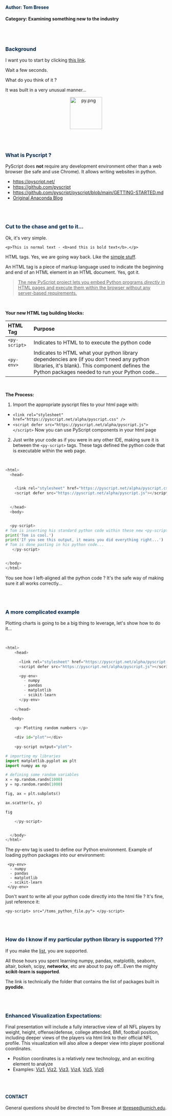 




#### <font color='#00274C'> Author:  Tom Bresee </font>
#### Category:  Examining something new to the industry

<br>
<br>




### <font color='#00274C'>Background</font>

I want you to start by clicking [this link](https://pyscript.net/examples/panel_stream.html).  

Wait a few seconds.  

What do you think of it ? 

It was built in a very unusual manner...

<p align="center"><img src='https://raw.githubusercontent.com/pyscript/pyscript/main/pyscriptjs/examples/logo.png' alt='py.png' width="100"></p>

<br>
<br>




### <font color='#00274C'>What is Pyscript ?</font>

PyScript does **not** require any development environment other than a web browser (be safe and use Chrome). It allows writing websites in python.  

* <https://pyscript.net/>
* <https://github.com/pyscript>
* <https://github.com/pyscript/pyscript/blob/main/GETTING-STARTED.md>
* [Original Anaconda Blog](https://www.anaconda.com/blog/pyscript-python-in-the-browser)

<br>
<br>



### <font color='#00274C'>Cut to the chase and get to it...</font>

Ok, it's very simple. 

`<p>This is normal text - <b>and this is bold text</b>.</p>`

HTML tags.  Yes, we are going way back.  Like the [simple stuff](https://www.w3schools.com/tags/tag_comment.asp). 

An HTML tag is a piece of markup language used to indicate the beginning and end of an HTML element in an HTML document.  Yes, got it.  

> <u>The new PyScript project lets you embed Python programs *directly* in HTML pages and execute them within the browser without any server-based requirements.</u>

<br>

**Your new HTML tag building blocks:**


| HTML Tag | Purpose |
|:-|:-|
| `<py-script>`   | Indicates to HTML to to execute the python code  | 
| `<py-env>` | Indicates to HTML what your python library dependencies are (if you don't need any python libraries, it's blank). This component defines the Python packages needed to run your Python code...  |


<br>


**The Process:**

1. Import the appropriate pyscript files to your html page with: 
  - `<link rel="stylesheet" href="https://pyscript.net/alpha/pyscript.css" />`
  - `<script defer src="https://pyscript.net/alpha/pyscript.js"></script>`
   Now you can use PyScript components in your html page

2. Just write your code as if you were in any other IDE, making sure it is between the `<py-script>` tags.  These tags defined the python code that is executable within the web page. 


<br>


```python
<html>
  <head>


    <link rel="stylesheet" href="https://pyscript.net/alpha/pyscript.css"/>
    <script defer src="https://pyscript.net/alpha/pyscript.js"></script>

  
  </head>
  <body> 


  <py-script>  
# Tom is inserting his standard python code within these new <py-script> html TAGs: 
print('Tom is cool.') 
print('If you see this output, it means you did everything right...')
# Tom is done pasting in his python code...
   </py-script> 


</body>
</html>
```


You see how I left-aligned all the python code ?  It's the safe way of making sure it all works correctly...

<br>
<br>




### <font color='#00274C'>A more complicated example</font>


Plotting charts is going to be a big thing to leverage, let's show how to do it... 

<br>


```python
<html>
    <head>

      <link rel="stylesheet" href="https://pyscript.net/alpha/pyscript.css" />
      <script defer src="https://pyscript.net/alpha/pyscript.js"></script>

      <py-env>  
        - numpy  
        - pandas 
        - matplotlib
        - scikit-learn 
      </py-env>
    
    </head>

  <body>
    
    <p> Plotting random numbers </p>

    <div id="plot"></div>
    
    <py-script output="plot">   

# importing my libraries 
import matplotlib.pyplot as plt
import numpy as np

# defining some random variables 
x = np.random.randn(1000)
y = np.random.randn(1000)

fig, ax = plt.subplots()

ax.scatter(x, y)

fig

    </py-script>


  </body>
</html>
```


<p> The py-env tag is used to define our Python environment. Example of loading python packages into our environment: </p>


```
 <py-env> 
  - numpy   
  - pandas 
  - matplotlib
  - scikit-learn
 </py-env>
```


<p>Don't want to write all your python code directly into the html file ? 
It's fine, just reference it:</p>


```<py-script> src="/toms_python_file.py"> </py-script>```


<br>
<br>




### <font color='#00274C'>How do I know if my particular python library is supported ???</font>

If you make the [list](https://github.com/pyodide/pyodide/tree/main/packages), you are supported. 

All those hours you spent learning numpy, pandas, matplotlib, seaborn, altair, bokeh, scipy, **networkx**, etc are about to pay off...Even the mighty **scikit-learn is supported**. 

The link is technically the folder that contains the list of packages built in **pyodide**. 

<br>
<br>




### <font color='#00274C'>Enhanced Visualization Expectations:</font>
 Final presentation will include a fully interactive view of all NFL players by weight, height, offense/defense, college attended, BMI, football position, including deeper views of the players via html link to their official NFL profile. This visualization will also allow a deeper view into player positional coordinates. 
   - Position coordinates is a relatively new technology, and an exciting element to analyze
   - Examples:  [Viz1](https://raw.githubusercontent.com/tombresee/NFL-Big-Data-Bowl-2021/main/ENTER/images/tampa_bay_passes_all_season.svg), [Viz2](https://raw.githubusercontent.com/tombresee/NFL-Big-Data-Bowl-2021/main/ENTER/images/avg_passing_yds_per_game_by_team.svg), [Viz3](https://raw.githubusercontent.com/tombresee/NFL-Big-Data-Bowl-2021/main/ENTER/images/player_weight_distribution.svg), [Viz4](https://raw.githubusercontent.com/tombresee/NFL-Big-Data-Bowl-2021/main/ENTER/images/orangeonblue2_b.svg), [Viz5](https://raw.githubusercontent.com/tombresee/NFL-Big-Data-Bowl-2021/main/ENTER/images/spheroid_prolate.svg), [Viz6](https://raw.githubusercontent.com/tombresee/NFL-Big-Data-Bowl-2021/main/ENTER/images/frontend.png)

<br>
<br>




#### <font color='#00274C'>CONTACT</font>
General questions should be directed to Tom Bresee at <tbresee@umich.edu>.

